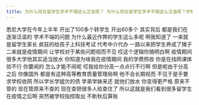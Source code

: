 ```yaml
---
title: 为什么现在留学生学术不端这么泛滥呢？ 为什么现在留学生学术不端这么泛滥呢？学校开始“秋后算账”查之前给留学生放的水了
---
```

悉尼大学在今年上半年
开出了100多个转学生
开出60多个
其实背后
都是我们在逐渐泛滥的
学术不端的问题
为什么最近作弊的学生这么多呢
啊我知道了
一来就是留学生家长
疯狂的给孩子上科技考试
代考中介代办
一路以来把学生养成了摊子
二来就是疫情期间
让学校对于某些问题视而不见
哎这个逻辑你搞明白啊
疫情期间很多大学他其实适当放水
你知道为啥我在疫情期间
我的学费照收
你是在线网课体验不行
你要闹的
怎么才能不闹呢
哎我给你分高一点点行不行啊
但是呢由于分高之后
你像国外
都是有这种高等教育质量管理局啊
他不会长期视而
不见于是乎要求学校收网
所以学长学姐欠的债
学弟学妹来还
就他们放水
你变得更严格
原来不管的
现在管原来不查的
现在查把很多人给查住了
所以这就是我们看到很多留学生
在疫情之后啊
突然被学校指控取出
不断秋后算账
